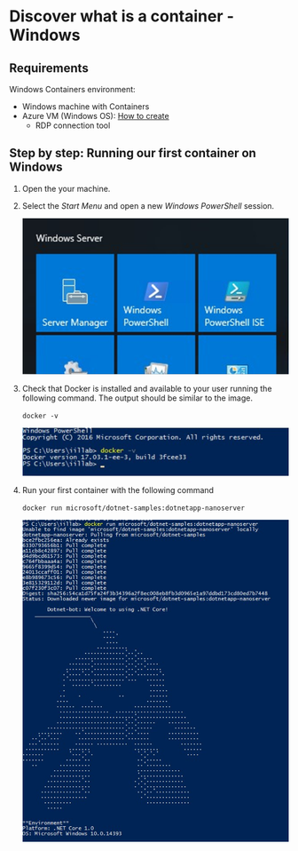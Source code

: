 # Discover what is a container - Windows

## Requirements
Windows Containers environment:
-   Windows machine with Containers
-   Azure VM (Windows OS): [How to create](Containers%20on%20Azure%20in%20a%20practical%20way%20-%20Discover%20what%20is%20a%20container%20-%20Azure%20VM.md)
    -   RDP connection tool

## Step by step: Running our first container on Windows
1.  Open the your machine.
2.  Select the *Start Menu* and open a new *Windows PowerShell* session.

    ![](media/Containers%20on%20Azure%20in%20a%20practical%20way/Discover%20what%20is%20a%20container/image14.PNG)

3.  Check that Docker is installed and available to your user running the
    following command. The output should be similar to the image.

    ```docker -v```

    ![](media/Containers%20on%20Azure%20in%20a%20practical%20way/Discover%20what%20is%20a%20container/image15.PNG)

4. Run your first container with the following command

    ```docker run microsoft/dotnet-samples:dotnetapp-nanoserver```

    ![](media/Containers%20on%20Azure%20in%20a%20practical%20way/Discover%20what%20is%20a%20container/image16.PNG)

